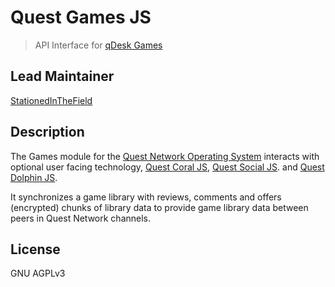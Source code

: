 # Quest Games JS
> API Interface for [qDesk Games](https://github.com/QuestNetwork/qd-games-ts) 

## Lead Maintainer

[StationedInTheField](https://github.com/StationedInTheField)

## Description

The Games module for the [Quest Network Operating System](https://github.com/QuestNetwork/quest-os-js) interacts with optional user facing technology, [Quest Coral JS](https://github.com/QuestNetwork/quest-coral-js), [Quest Social JS](https://github.com/QuestNetwork/quest-social-js).  and [Quest Dolphin JS](https://github.com/QuestNetwork/quest-dolphin-js). 

It synchronizes a game library with reviews, comments and offers (encrypted) chunks of library data to provide game library data between peers in Quest Network channels. 

## License

GNU AGPLv3
